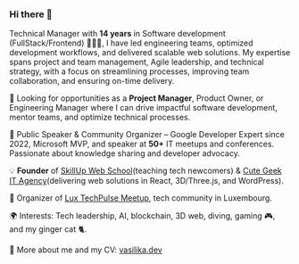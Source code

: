 ### Hi there 👋

Technical Manager with **14 years** in Software development (FullStack/Frontend) 👩🏻‍💻, I have led engineering teams, optimized development workflows, and delivered scalable web solutions. My expertise spans project and team management, Agile leadership, and technical strategy, with a focus on streamlining processes, improving team collaboration, and ensuring on-time delivery.

🔹 Looking for opportunities as a **Project Manager**, Product Owner, or Engineering Manager where I can drive impactful software development, mentor teams, and optimize technical processes.

🎤 Public Speaker & Community Organizer – Google Developer Expert since 2022, Microsoft MVP, and speaker at **50+** IT meetups and conferences. Passionate about knowledge sharing and developer advocacy.

💡 **Founder** of [SkillUp Web School](https://skillup.lu/)(teaching tech newcomers) & [Cute Geek IT Agency](https://cute-geek.com/)(delivering web solutions in React, 3D/Three.js, and WordPress).

📢 Organizer of [Lux TechPulse Meetup](https://meetup.com/luxtechpulse), tech community in Luxembourg.

🌍 Interests: Tech leadership, AI, blockchain, 3D web, diving, gaming 🎮, and my ginger cat 🐈.

🌱 More about me and my CV: [vasilika.dev](https://vasilika.dev)
